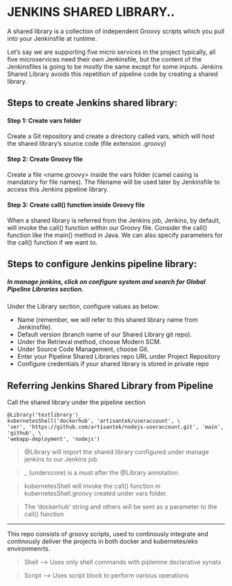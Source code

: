 # JENKINS SHARED LIBRARY..

A shared library is a collection of independent Groovy scripts which you pull into your Jenkinsfile at runtime.

Let’s say we are supporting five micro services in the project typically, all five microservices need their own Jenkinsfile, but the content of the Jenkinsfiles is going to be mostly the same except for some inputs. Jenkins Shared Library avoids this repetition of pipeline code by creating a shared library.

## Steps to create Jenkins shared library:

#### Step 1: Create vars folder

Create a Git repository and create a directory called vars, which will host the shared library’s source code (file extension .groovy)

#### Step 2: Create Groovy file

Create a file <name.groovy> inside the vars folder (camel casing is mandatory for file names). The filename will be used later by Jenkinsfile to access this Jenkins pipeline library.

#### Step 3: Create call() function inside Groovy file

When a shared library is referred from the Jenkins job, Jenkins, by default, will invoke the
call() function within our Groovy file. Consider the call() function like the main() method in Java. We can also specify parameters for the call() function if we want to.

## Steps to configure Jenkins pipeline library:

##### In manage jenkins, click on configure system and search for Global Pipeline Libraries section.

Under the Library section, configure values as below:

- Name (remember, we will refer to this shared library name from Jenkinsfile).
-  Default version (branch name of our Shared Library git repo).
-  Under the Retrieval method, choose Modern SCM.
-  Under Source Code Management, choose Git.
-  Enter your Pipeline Shared Libraries repo URL under Project Repository
-  Configure credentials if your shared library is stored in private repo

## Referring Jenkins Shared Library from Pipeline
Call the shared library under the pipeline section

```
@Library('testlibrary')_
kubernetesShell('dockerhub', 'artisantek/useraccount', \
'ver', 'https://github.com/artisantek/nodejs-useraccount.git', 'main', 'github', \
'webapp-deployment', 'nodejs')
```


>@Library will import the shared library configured under manage jenkins to our Jenkins job.

>_ (underscore) is a must after the @Library annotation.

>kubernetesShell will invoke the call() function in kubernetesShell.groovy created under vars folder. 

>The ‘dockerhub’ string and others will be sent as a parameter to the call() function

---

This repo consists of groovy scripts, used to continously integrate and continously deliver the projects in both docker and kubernetes/eks environmenrts.

> Shell --> Uses only shell commands with piplenine declarative synatx

> Script --> Uses script block to perform various operations
